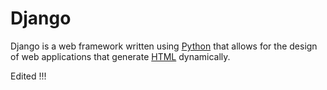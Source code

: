 # Django

Django is a web framework written using [Python](/wiki/Python) that allows for the design of web applications that generate [HTML](/wiki/HTML) dynamically.

Edited !!!

